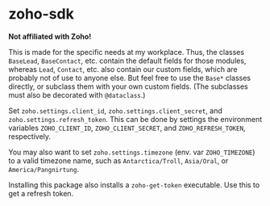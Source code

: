 # zoho-sdk

**Not affiliated with Zoho!**

This is made for the specific needs at my workplace. Thus, the classes `BaseLead`, `BaseContact`, etc. contain the default fields for those modules, whereas `Lead`, `Contact`, etc. also contain our custom fields, which are probably not of use to anyone else. But feel free to use the `Base*` classes directly, or subclass them with your own custom fields. (The subclasses must also be decorated with `@dataclass`.)

Set `zoho.settings.client_id`, `zoho.settings.client_secret`, and `zoho.settings.refresh_token`. This can be done by settings the environment variables `ZOHO_CLIENT_ID`, `ZOHO_CLIENT_SECRET`, and `ZOHO_REFRESH_TOKEN`, respectively.

You may also want to set `zoho.settings.timezone` (env. var `ZOHO_TIMEZONE`) to a valid timezone name, such as `Antarctica/Troll`, `Asia/Oral`, or `America/Pangnirtung`.

Installing this package also installs a `zoho-get-token` executable. Use this to get a refresh token.

